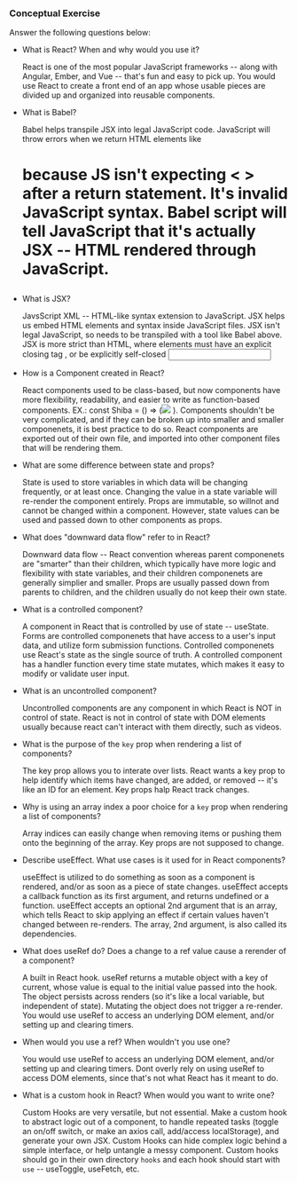 ### Conceptual Exercise

Answer the following questions below:

- What is React? When and why would you use it?

    React is one of the most popular JavaScript frameworks -- along with Angular, Ember, and Vue -- that's fun and easy to pick up. You would use React to create a front end of an app whose usable pieces are divided up and organized into reusable components.

- What is Babel?

    Babel helps transpile JSX into legal JavaScript code. JavaScript will throw errors when we return HTML elements like <h1> because JS isn't expecting < > after a return statement. It's invalid JavaScript syntax. Babel script will tell JavaScript that it's actually JSX -- HTML rendered through JavaScript.

- What is JSX?

    JavsScript XML -- HTML-like syntax extension to JavaScript. JSX helps us embed HTML elements and syntax inside JavaScript files. JSX isn't legal JavaScript, so needs to be transpiled with a tool like Babel above. JSX is more strict than HTML, where elements must have an explicit closing tag </b>, or be explicitly self-closed <input name='msg' />

- How is a Component created in React?

    React components used to be class-based, but now components have more flexibility, readability, and easier to write as function-based components.
    EX.: const Shiba = () => (<img src="https://6 ... .png" /> ).
    Components shouldn't be very complicated, and if they can be broken up into smaller and smaller componenets, it is best practice to do so. React components are exported out of their own file, and imported into other component files that will be rendering them.

- What are some difference between state and props?

    State is used to store variables in which data will be changing frequently, or at least once. Changing the value in a state variable will re-render the component entirely. Props are immutable, so willnot and cannot be changed within a component. However, state values can be used and passed down to other components as props.

- What does "downward data flow" refer to in React?

    Downward data flow -- React convention whereas parent componenets are "smarter" than their children, which typically have more logic and flexibility with state variables, and their children componenets are generally simplier and smaller. Props are usually passed down from parents to children, and the children usually do not keep their own state.

- What is a controlled component?

    A component in React that is controlled by use of state -- useState. Forms are controlled componenets that have access to a user's input data, and utilize form submission functions. Controlled componenets use React's state as the single source of truth. A controlled component has a handler function every time state mutates, which makes it easy to modify or validate user input.

- What is an uncontrolled component?

    Uncontrolled components are any component in which React is NOT in control of state. React is not in control of state with DOM elements usually because react can't interact with them directly, such as videos.

- What is the purpose of the `key` prop when rendering a list of components?

    The key prop allows you to interate over lists. React wants a key prop to help identify which items have changed, are added, or removed -- it's like an ID for an element. Key props halp React track changes.

- Why is using an array index a poor choice for a `key` prop when rendering a list of components?

    Array indices can easily change when removing items or pushing them onto the beginning of the array. Key props are not supposed to change.

- Describe useEffect.  What use cases is it used for in React components?

    useEffect is utilized to do something as soon as a component is rendered, and/or as soon as a piece of state changes. useEffect accepts a callback function as its first argument, and returns undefined or a function. useEffect accepts an optional 2nd argument that is an array, which tells React to skip applying an effect if certain values haven't changed between re-renders. The array, 2nd argument, is also called its dependencies.

- What does useRef do?  Does a change to a ref value cause a rerender of a component?

    A built in React hook. useRef returns a mutable object with a key of current, whose value is equal to the initial value passed into the hook. The object persists across renders (so it's like a local variable, but independent of state). Mutating the object does not trigger a re-render. You would use useRef to access an underlying DOM element, and/or setting up and clearing timers.

- When would you use a ref? When wouldn't you use one?

   You would use useRef to access an underlying DOM element, and/or setting up and clearing timers. Dont overly rely on using useRef to access DOM elements, since that's not what React has it meant to do.

- What is a custom hook in React? When would you want to write one?

    Custom Hooks are very versatile, but not essential. Make a custom hook to abstract logic out of a component, to handle repeated tasks (toggle an on/off switch, or make an axios call, add/access localStorage), and generate your own JSX. Custom Hooks can hide complex logic behind a simple interface, or help untangle a messy component. Custom hooks should go in their own directory `hooks` and each hook should start with `use` -- useToggle, useFetch, etc.

